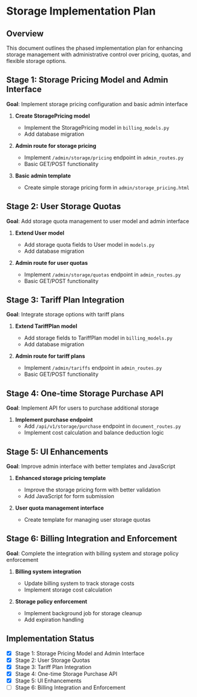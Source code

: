 
# Storage Implementation Plan

## Overview
This document outlines the phased implementation plan for enhancing storage management with administrative control over pricing, quotas, and flexible storage options.

## Stage 1: Storage Pricing Model and Admin Interface
**Goal**: Implement storage pricing configuration and basic admin interface

1. **Create StoragePricing model**
   - Implement the StoragePricing model in `billing_models.py`
   - Add database migration

2. **Admin route for storage pricing**
   - Implement `/admin/storage/pricing` endpoint in `admin_routes.py`
   - Basic GET/POST functionality

3. **Basic admin template**
   - Create simple storage pricing form in `admin/storage_pricing.html`

## Stage 2: User Storage Quotas
**Goal**: Add storage quota management to user model and admin interface

1. **Extend User model**
   - Add storage quota fields to User model in `models.py`
   - Add database migration

2. **Admin route for user quotas**
   - Implement `/admin/storage/quotas` endpoint in `admin_routes.py`
   - Basic GET/POST functionality

## Stage 3: Tariff Plan Integration
**Goal**: Integrate storage options with tariff plans

1. **Extend TariffPlan model**
   - Add storage fields to TariffPlan model in `billing_models.py`
   - Add database migration

2. **Admin route for tariff plans**
   - Implement `/admin/tariffs` endpoint in `admin_routes.py`
   - Basic GET/POST functionality

## Stage 4: One-time Storage Purchase API
**Goal**: Implement API for users to purchase additional storage

1. **Implement purchase endpoint**
   - Add `/api/v1/storage/purchase` endpoint in `document_routes.py`
   - Implement cost calculation and balance deduction logic

## Stage 5: UI Enhancements
**Goal**: Improve admin interface with better templates and JavaScript

1. **Enhanced storage pricing template**
   - Improve the storage pricing form with better validation
   - Add JavaScript for form submission

2. **User quota management interface**
   - Create template for managing user storage quotas

## Stage 6: Billing Integration and Enforcement
**Goal**: Complete the integration with billing system and storage policy enforcement

1. **Billing system integration**
   - Update billing system to track storage costs
   - Implement storage cost calculation

2. **Storage policy enforcement**
   - Implement background job for storage cleanup
   - Add expiration handling

## Implementation Status

- [x] Stage 1: Storage Pricing Model and Admin Interface
- [x] Stage 2: User Storage Quotas
- [x] Stage 3: Tariff Plan Integration
- [x] Stage 4: One-time Storage Purchase API
- [x] Stage 5: UI Enhancements
- [ ] Stage 6: Billing Integration and Enforcement

